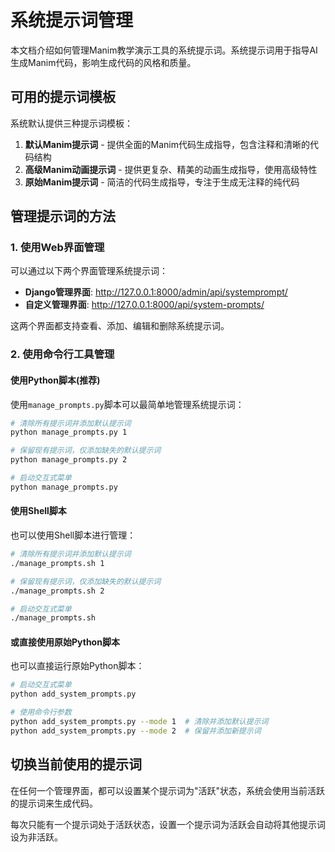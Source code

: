# 系统提示词管理

本文档介绍如何管理Manim教学演示工具的系统提示词。系统提示词用于指导AI生成Manim代码，影响生成代码的风格和质量。

## 可用的提示词模板

系统默认提供三种提示词模板：

1. **默认Manim提示词** - 提供全面的Manim代码生成指导，包含注释和清晰的代码结构
2. **高级Manim动画提示词** - 提供更复杂、精美的动画生成指导，使用高级特性
3. **原始Manim提示词** - 简洁的代码生成指导，专注于生成无注释的纯代码

## 管理提示词的方法

### 1. 使用Web界面管理

可以通过以下两个界面管理系统提示词：

- **Django管理界面**: http://127.0.0.1:8000/admin/api/systemprompt/
- **自定义管理界面**: http://127.0.0.1:8000/api/system-prompts/

这两个界面都支持查看、添加、编辑和删除系统提示词。

### 2. 使用命令行工具管理

#### 使用Python脚本(推荐)

使用`manage_prompts.py`脚本可以最简单地管理系统提示词：

```bash
# 清除所有提示词并添加默认提示词
python manage_prompts.py 1

# 保留现有提示词，仅添加缺失的默认提示词
python manage_prompts.py 2

# 启动交互式菜单
python manage_prompts.py
```

#### 使用Shell脚本

也可以使用Shell脚本进行管理：

```bash
# 清除所有提示词并添加默认提示词
./manage_prompts.sh 1

# 保留现有提示词，仅添加缺失的默认提示词
./manage_prompts.sh 2

# 启动交互式菜单
./manage_prompts.sh
```

#### 或直接使用原始Python脚本

也可以直接运行原始Python脚本：

```bash
# 启动交互式菜单
python add_system_prompts.py

# 使用命令行参数
python add_system_prompts.py --mode 1  # 清除并添加默认提示词
python add_system_prompts.py --mode 2  # 保留并添加新提示词
```

## 切换当前使用的提示词

在任何一个管理界面，都可以设置某个提示词为"活跃"状态，系统会使用当前活跃的提示词来生成代码。

每次只能有一个提示词处于活跃状态，设置一个提示词为活跃会自动将其他提示词设为非活跃。 